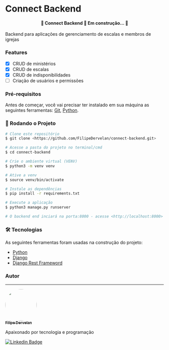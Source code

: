 # Connect Backend

<h4 align="center"> 
	🚧  Connect Backend 🚀 Em construção...  🚧
</h4>

<p>Backend para aplicações de gerenciamento de escalas e membros de igrejas</p>

### Features

- [x] CRUD de ministérios
- [x] CRUD de escalas
- [x] CRUD de indisponibilidades
- [ ] Criação de usuários e permissões

### Pré-requisitos

Antes de começar, você vai precisar ter instalado em sua máquina as seguintes ferramentas:
[Git](https://git-scm.com), [Python](https://www.python.org/downloads/). 

### 🎲 Rodando o Projeto

```bash
# Clone este repositório
$ git clone <https://github.com/FilipeDervelan/connect-backend.git>

# Acesse a pasta do projeto no terminal/cmd
$ cd connect-backend

# Crie o ambiente virtual (VENV)
$ python3 -m venv venv

# Ative a venv
$ source venv/bin/activate

# Instale as dependências
$ pip install -r requirements.txt

# Execute a aplicação
$ python3 manage.py runserver

# O backend end inciará na porta:8000 - acesse <http://localhost:8000>
```

### 🛠 Tecnologias

As seguintes ferramentas foram usadas na construção do projeto:

- [Python](https://www.python.org/)
- [Django](https://www.djangoproject.com/)
- [Django Rest Frameword](https://www.django-rest-framework.org/)

### Autor
---

<a href="https://www.linkedin.com/in/filipedervelan/">
 <img style="border-radius: 50%;" src="https://avatars.githubusercontent.com/u/100243045?v=4" width="100px;" alt=""/>
 <br />
 <sub><b>Filipe Dervelan</b></sub></a>


Apaixonado por tecnologia e programação

[![Linkedin Badge](https://img.shields.io/badge/-Filipe-blue?style=flat-square&logo=Linkedin&logoColor=white&link=https://www.linkedin.com/in/filipedervelan/)](https://www.linkedin.com/in/filipedervelan/) 
